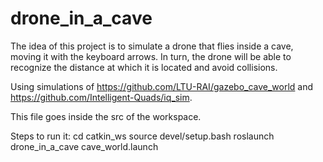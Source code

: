 # drone_in_a_cave
The idea of ​​this project is to simulate a drone that flies inside a cave, moving it with the keyboard arrows. In turn, the drone will be able to recognize the distance at which it is located and avoid collisions.

Using simulations of https://github.com/LTU-RAI/gazebo_cave_world and https://github.com/Intelligent-Quads/iq_sim.

This file goes inside the src of the workspace.

Steps to run it: 
cd catkin_ws
source devel/setup.bash
roslaunch drone_in_a_cave cave_world.launch
